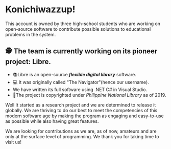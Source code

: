 # Konichiwazzup!

This account is owned by three high-school students who are working on open-source software to contribute possible solutions to educational problems in the system.

## 🕵 The team is currently working on its pioneer project: Libre.
- 📚Libre is an open-source ***flexible digital library*** software.
- 💻 It was originally called "The Navigator"(hence our username).
- We have written its full software using .NET C# in Visual Studio.
- 📃The project is copyrighted under *Philippine National Library* as of 2019.

Well It started as a research project and we are determined to release it globally. We are thriving to do our best to meet the competencies of this modern software age by making the program as engaging and easy-to-use as possible while also having great features.

We are looking for contributions as we are, as of now, amateurs and are only at the surface level of programming.
We thank you for taking time to visit us! 

<!--
**the-navigator/the-navigator** is a ✨ _special_ ✨ repository because its `README.md` (this file) appears on your GitHub profile.

Here are some ideas to get you started:

- 🔭 I’m currently working on ...
- 🌱 I’m currently learning ...
- 👯 I’m looking to collaborate on ...
- 🤔 I’m looking for help with ...
- 💬 Ask me about ...
- 📫 How to reach me: ...
- 😄 Pronouns: ...
- ⚡ Fun fact: ...
-->
